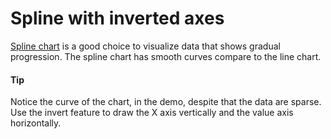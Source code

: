 # Spline with inverted axes

[Spline chart](https://api.highcharts.com/highcharts/plotOptions.spline) is a good choice to visualize data that shows gradual progression. The spline chart has smooth curves compare to the line chart.

#### Tip

Notice the curve of the chart, in the demo, despite that the data are sparse.
Use the invert feature to draw the X axis vertically and the value axis horizontally.
